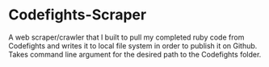 # Codefights-Scraper
A web scraper/crawler that I built to pull my completed ruby code from Codefights and writes it to local file system 
in order to publish it on Github. Takes command line argument for the desired path to the Codefights folder. 
